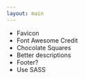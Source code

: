 ```yaml
---
layout: main
---
```

* Favicon
* Font Awesome Credit
* Chocolate Squares
* Better descriptions
* Footer?
* Use SASS